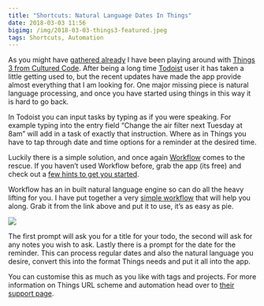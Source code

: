 ```yaml
---
title: "Shortcuts: Natural Language Dates In Things"
date: 2018-03-03 11:56
bigimg: /img/2018-03-03-things3-featured.jpeg
tags: Shortcuts, Automation
---
```

As you might have [gathered already](http://gr36.com/2018-02-26-workflow-spark-email-to-things/) I have been playing around with [Things 3 from Cultured Code](https://itunes.apple.com/gb/app/things-3/id904237743?mt=8&at=1000ltj4). After being a long time [Todoist](https://itunes.apple.com/gb/app/todoist-organize-your-life/id572688855?mt=8&at=1000ltj4) user it has taken a little getting used to, but the recent updates have made the app provide almost everything that I am looking for. One major missing piece is natural language processing, and once you have started using things in this way it is hard to go back.

In Todoist you can input tasks by typing as if you were speaking. For example typing into the entry field “Change the air filter next Tuesday at 8am” will add in a task of exactly that instruction. Where as in Things you have to tap through date and time options for a reminder at the desired time.

Luckily there is a simple solution, and once again [Workflow](https://itunes.apple.com/gb/app/workflow/id915249334?mt=8&at=1000ltj4) comes to the rescue. If you haven’t used Workflow before, grab the app (its free) and check out a [few hints to get you started](https://gr36.com/2016-06-27-get-started-workflow/).

Workflow has an in built natural language engine so can do all the heavy lifting for you. I have put together a very [simple workflow](https://workflow.is/workflows/a7514852104a48498aafe5624b0e468d) that will help you along. Grab it from the link above and put it to use, it’s as easy as pie.

![](https://gr36.com/img/2018-03-03-things-screenshots.png)

The first prompt will ask you for a title for your todo, the second will ask for any notes you wish to ask. Lastly there is a prompt for the date for the reminder. This can process regular dates and also the natural language you desire, convert this into the format Things needs and put it all into the app.

You can customise this as much as you like with tags and projects. For more information on Things URL scheme and automation head over to [their support page](https://support.culturedcode.com/customer/en/portal/articles/2803573).
